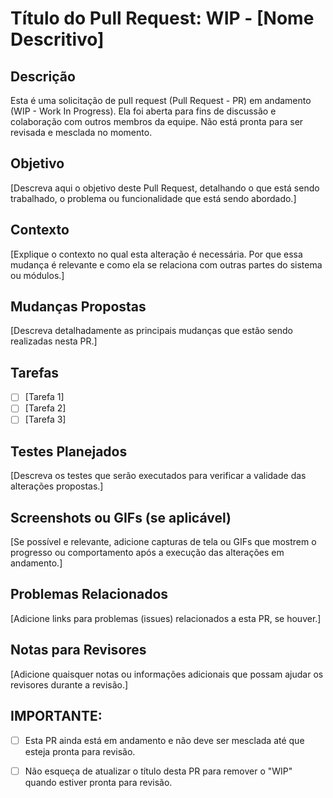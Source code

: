 # Título do Pull Request: WIP - [Nome Descritivo]

## Descrição
Esta é uma solicitação de pull request (Pull Request - PR) em andamento (WIP - Work In Progress). Ela foi aberta para fins de discussão e colaboração com outros membros da equipe. Não está pronta para ser revisada e mesclada no momento.

## Objetivo
[Descreva aqui o objetivo deste Pull Request, detalhando o que está sendo trabalhado, o problema ou funcionalidade que está sendo abordado.]

## Contexto
[Explique o contexto no qual esta alteração é necessária. Por que essa mudança é relevante e como ela se relaciona com outras partes do sistema ou módulos.]

## Mudanças Propostas
[Descreva detalhadamente as principais mudanças que estão sendo realizadas nesta PR.]

## Tarefas
- [ ] [Tarefa 1]
- [ ] [Tarefa 2]
- [ ] [Tarefa 3]

## Testes Planejados
[Descreva os testes que serão executados para verificar a validade das alterações propostas.]

## Screenshots ou GIFs (se aplicável)
[Se possível e relevante, adicione capturas de tela ou GIFs que mostrem o progresso ou comportamento após a execução das alterações em andamento.]

## Problemas Relacionados
[Adicione links para problemas (issues) relacionados a esta PR, se houver.]

## Notas para Revisores
[Adicione quaisquer notas ou informações adicionais que possam ajudar os revisores durante a revisão.]

## **IMPORTANTE:** 
- [ ] Esta PR ainda está em andamento e não deve ser mesclada até que esteja pronta para revisão.
- [ ] Não esqueça de atualizar o título desta PR para remover o "WIP" quando estiver pronta para revisão.

